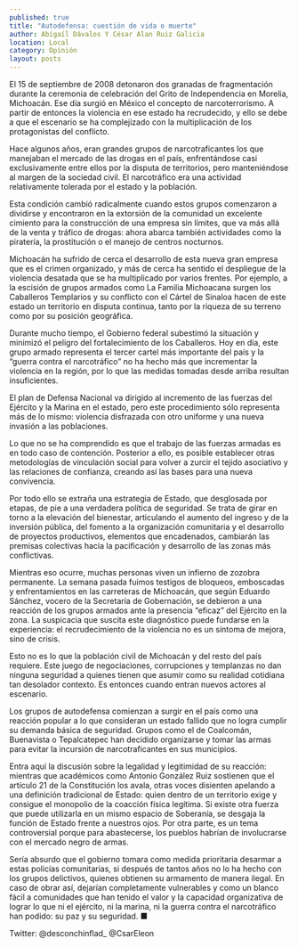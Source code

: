 ```yaml
---
published: true
title: "Autodefensa: cuestión de vida o muerte"
author: Abigaíl Dávalos Y César Alan Ruiz Galicia
location: Local
category: Opinión
layout: posts
---
```


El 15 de septiembre de 2008 detonaron dos granadas de fragmentación durante la ceremonia de celebración del Grito de Independencia en Morelia, Michoacán. Ese día surgió en México el concepto de narcoterrorismo. A partir de entonces la violencia en ese estado ha recrudecido, y ello se debe a que el escenario se ha complejizado con la multiplicación de los protagonistas del conflicto. 

Hace algunos años, eran grandes grupos de narcotraficantes los que manejaban el mercado de las drogas en el país, enfrentándose casi exclusivamente entre ellos por la disputa de territorios, pero manteniéndose al margen de la sociedad civil. El narcotráfico era una actividad relativamente tolerada por el estado y la población. 

Esta condición cambió radicalmente cuando estos grupos comenzaron a dividirse y encontraron en la extorsión de la comunidad un excelente cimiento para la construcción de una empresa sin límites, que va más allá de la venta y tráfico de drogas: ahora abarca también actividades como la piratería, la prostitución o el manejo de centros nocturnos. 

Michoacán ha sufrido de cerca el desarrollo de esta nueva gran empresa que es el crimen organizado, y más de cerca ha sentido el despliegue de la violencia desatada que se ha multiplicado por varios frentes. Por ejemplo, a la escisión de grupos armados como La Familia Michoacana surgen los Caballeros Templarios y su conflicto con el Cártel de Sinaloa hacen de este estado un territorio en disputa continua, tanto por la riqueza de su terreno como por su posición geográfica. 

Durante mucho tiempo, el Gobierno federal subestimó la situación y minimizó el peligro del fortalecimiento de los Caballeros. Hoy en día, este grupo armado representa el tercer cartel más importante del país y la “guerra contra el narcotráfico” no ha hecho más que incrementar la violencia en la región, por lo que las medidas tomadas desde arriba resultan insuficientes. 

El plan de Defensa Nacional va dirigido al incremento de las fuerzas del Ejército y la Marina en el estado, pero este procedimiento sólo representa más de lo mismo: violencia disfrazada con otro uniforme y una nueva invasión a las poblaciones. 

Lo que no se ha comprendido es que el trabajo de las fuerzas armadas es en todo caso de contención. Posterior a ello, es posible establecer otras metodologías de vinculación social para volver a zurcir el tejido asociativo y las relaciones de confianza, creando así las bases para una nueva convivencia. 

Por todo ello se extraña una estrategia de Estado, que desglosada por etapas, de pie a una verdadera política de seguridad. Se trata de girar en torno a la elevación del bienestar, articulando el aumento del ingreso y de la inversión pública, del fomento a la organización comunitaria y el desarrollo de proyectos productivos, elementos que encadenados, cambiarán las premisas colectivas hacia la pacificación y desarrollo de las zonas más conflictivas. 

Mientras eso ocurre, muchas personas viven un infierno de zozobra permanente. La semana pasada fuimos testigos de bloqueos, emboscadas y enfrentamientos en las carreteras de Michoacán, que según Eduardo Sánchez, vocero de la Secretaría de Gobernación, se debieron a una reacción de los grupos armados ante la presencia “eficaz” del Ejército en la zona. La suspicacia que suscita este diagnóstico puede fundarse en la experiencia: el recrudecimiento de la violencia no es un síntoma de mejora, sino de crisis.

Esto no es lo que la población civil de Michoacán y del resto del país requiere. Este juego de negociaciones, corrupciones y templanzas no dan ninguna seguridad a quienes tienen que asumir como su realidad cotidiana tan desolador contexto. Es entonces cuando entran nuevos actores al escenario. 

Los grupos de autodefensa comienzan a surgir en el país como una reacción popular a lo que consideran un estado fallido que no logra cumplir su demanda básica de seguridad.  Grupos como el de Coalcomán, Buenavista o Tepalcatepec han decidido organizarse y tomar las armas para evitar la incursión de narcotraficantes en sus municipios. 

Entra aquí la discusión sobre la legalidad y legitimidad de su reacción: mientras que académicos como Antonio González Ruiz sostienen que el artículo 21 de la Constitución los avala, otras voces disienten apelando a una definición tradicional de Estado: quien dentro de un territorio exige y consigue el monopolio de  la coacción física legítima. Si existe otra fuerza que puede utilizarla en un mismo espacio de Soberanía, se desgaja la función de Estado frente a nuestros ojos. Por otra parte, es un tema controversial porque para abastecerse, los pueblos habrían de involucrarse con el mercado negro de armas. 

Sería absurdo que el gobierno tomara como medida prioritaria desarmar a estas policías comunitarias, si después de tantos años no lo ha hecho con los grupos delictivos, quienes obtienen su armamento de manera ilegal. En caso de obrar así, dejarían completamente vulnerables y como un blanco fácil a comunidades que han tenido el valor y la capacidad organizativa de lograr lo que ni el ejército, ni la marina, ni la guerra contra el narcotráfico han podido: su paz y su seguridad. ■

Twitter: @desconchinflad_
@CsarEleon
